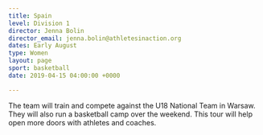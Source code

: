```yaml
---
title: Spain
level: Division 1
director: Jenna Bolin
director_email: jenna.bolin@athletesinaction.org
dates: Early August
type: Women
layout: page
sport: basketball
date: 2019-04-15 04:00:00 +0000

---
```

The team will train and compete against the U18 National Team in Warsaw.  They will also run a basketball camp over the weekend.  This tour will help open more doors with athletes and coaches.